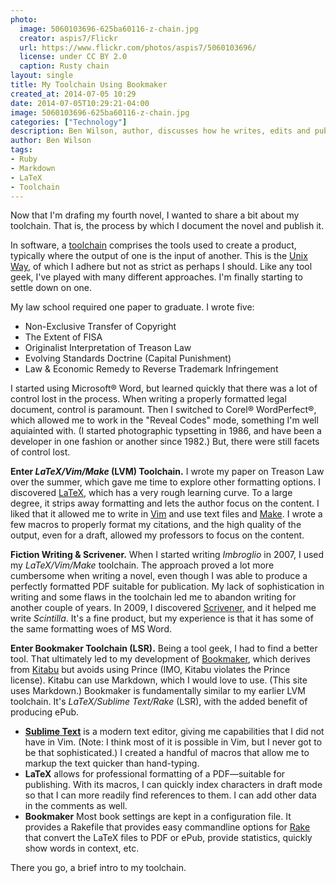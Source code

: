 ```yaml
---
photo:
  image: 5060103696-625ba60116-z-chain.jpg
  creator: aspis7/Flickr
  url: https://www.flickr.com/photos/aspis7/5060103696/
  license: under CC BY 2.0
  caption: Rusty chain
layout: single
title: My Toolchain Using Bookmaker
created_at: 2014-07-05 10:29
date: 2014-07-05T10:29:21-04:00
image: 5060103696-625ba60116-z-chain.jpg
categories: ["Technology"]
description: Ben Wilson, author, discusses how he writes, edits and publishes a novel.
author: Ben Wilson
tags:
- Ruby
- Markdown
- LaTeX
- Toolchain
---
```


Now that I'm drafing my fourth novel, I wanted to share a bit about my toolchain. That is, the process by which I document the novel and publish it.

<!--more-->
In software, a [toolchain](http://en.wikipedia.org/wiki/Toolchain) comprises the tools used to create a product, typically where the output of one is the input of another. This is the [Unix Way](http://en.wikipedia.org/wiki/Unix_philosophy), of which I adhere but not as strict as perhaps I should. Like any tool geek, I've played with many different approaches. I'm finally starting to settle down on one.

My law school required one paper to graduate. I wrote five:

* Non-Exclusive Transfer of Copyright
* The Extent of FISA
* Originalist Interpretation of Treason Law
* Evolving Standards Doctrine (Capital Punishment)
* Law & Economic Remedy to Reverse Trademark Infringement

I started using Microsoft® Word, but learned quickly that there was a lot of control lost in the process. When writing a properly formatted legal document, control is paramount. Then I switched to Corel® WordPerfect®, which allowed me to work in the "Reveal Codes" mode, something I'm well aquiainted with. (I started photographic typsetting in 1986, and have been a developer in one fashion or another since 1982.) But, there were still facets of control lost.

<a name='LVM'></a>
**Enter *LaTeX/Vim/Make* (LVM) Toolchain.** I wrote my paper on Treason Law over the summer, which gave me time to explore other formatting options. I discovered [LaTeX](http://en.wikipedia.org/wiki/LaTeX), which has a very rough learning curve. To a large degree, it strips away formatting and lets the author focus on the content. I liked that it allowed me to write in [Vim](http://en.wikipedia.org/wiki/Vim_%28text_editor%29) and use text files and [Make](http://en.wikipedia.org/wiki/Make_%28software%29). I wrote a few macros to properly format my citations, and the high quality of the output, even for a draft, allowed my professors to focus on the content.

**Fiction Writing & Scrivener.** When I started writing *Imbroglio* in 2007, I used my *LaTeX/Vim/Make* toolchain. The approach proved a lot more cumbersome when writing a novel, even though I was able to produce a perfectly formatted PDF suitable for publication. My lack of sophistication in writing and some flaws in the toolchain led me to abandon writing for another couple of years. In 2009, I discovered [Scrivener](http://www.literatureandlatte.com/scrivener.php), and it helped me write *Scintilla*. It's a fine product, but my experience is that it has some of the same formatting woes of MS Word.

<a name='LSR'></a>
**Enter Bookmaker Toolchain (LSR).** Being a tool geek, I had to find a better tool. That ultimately led to my development of [Bookmaker](https://github.com/Merovex/bookmaker), which derives from [Kitabu](https://github.com/fnando/kitabu) but avoids using Prince (IMO, Kitabu violates the Prince license). Kitabu can use Markdown, which I would love to use. (This site uses Markdown.) Bookmaker is fundamentally similar to my earlier LVM toolchain. It's *LaTeX/Sublime Text/Rake* (LSR), with the added benefit of producing ePub.

* **[Sublime Text](http://sublimetext.com)** is a modern text editor, giving me capabilities that I did not have in Vim. (Note: I think most of it is possible in Vim, but I never got to be that sophisticated.) I created a handful of macros that allow me to markup the text quicker than hand-typing.
* **LaTeX** allows for professional formatting of a PDF&mdash;suitable for publishing. With its macros, I can quickly index characters in draft mode so that I can more readily find references to them. I can add other data in the comments as well.
* **Bookmaker** Most book settings are kept in a configuration file. It provides a Rakefile that provides easy commandline options for [Rake](http://en.wikipedia.org/wiki/Rake_%28software%29) that convert the LaTeX files to PDF or ePub, provide statistics, quickly show words in context, etc.

There you go, a brief intro to my toolchain.
